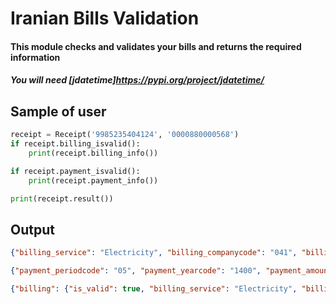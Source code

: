 # Iranian Bills Validation
#### This module checks and validates your bills and returns the required information

##### You will need [jdatetime]https://pypi.org/project/jdatetime/

## Sample of user
```python
receipt = Receipt('9985235404124', '0000880000568')
if receipt.billing_isvalid():
    print(receipt.billing_info())

if receipt.payment_isvalid():
    print(receipt.payment_info())

print(receipt.result())
```
## Output
```json
{"billing_service": "Electricity", "billing_companycode": "041", "billing_filecode": "99852354"}

{"payment_periodcode": "05", "payment_yearcode": "1400", "payment_amount": "8800000"}

{"billing": {"is_valid": true, "billing_service": "Electricity", "billing_companycode": "041", "billing_filecode": "99852354"}, "payment": {"is_valid": true, "payment_periodcode": "05", "payment_yearcode": "1400", "payment_amount": "8800000"}}
```
